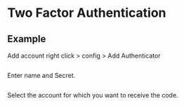 # Two Factor Authentication
## Example
Add account right click > config > Add Authenticator
<div>
  <img src="https://res.cloudinary.com/dtxsiexns/image/upload/v1661781710/1_xncfwc.png" alt=""/>
</div>

Enter name and Secret.
<div>
  <img src="https://res.cloudinary.com/dtxsiexns/image/upload/v1661781800/4_uggu4n.png" alt=""/>
</div>

Select the account for which you want to receive the code.
<div>
  <img src="https://res.cloudinary.com/dtxsiexns/image/upload/v1661782121/5_joskxe.png" alt=""/>
</div>
